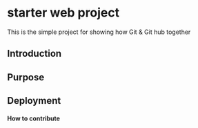 # starter web project

This is the simple project for showing how Git & Git hub together

## Introduction

## Purpose

## Deployment

#### How to contribute